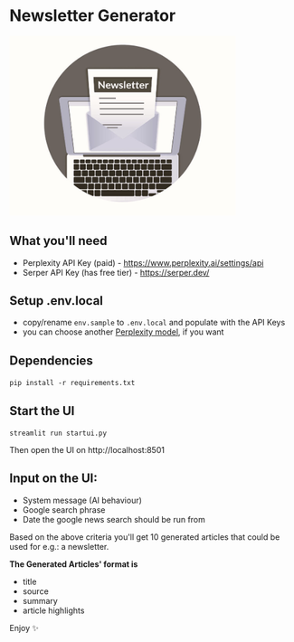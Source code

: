 # Newsletter Generator

<img src="newsletter.png" alt="newsletter" width="400"/>


## What you'll need

* Perplexity API Key (paid) - https://www.perplexity.ai/settings/api
* Serper API Key (has free tier) - https://serper.dev/

## Setup .env.local
- copy/rename `env.sample` to `.env.local` and populate with the API Keys
- you can choose another [Perplexity model](https://docs.perplexity.ai/docs/model-cards), if you want

## Dependencies

`pip install -r requirements.txt`

## Start the UI

`streamlit run startui.py`

Then open the UI on http://localhost:8501

## Input on the UI:
* System message (AI behaviour)
* Google search phrase
* Date the google news search should be run from

Based on the above criteria you'll get 10 generated articles that could be used for e.g.: a newsletter.

**The Generated Articles' format is**
* title
* source
* summary
* article highlights

Enjoy ✨